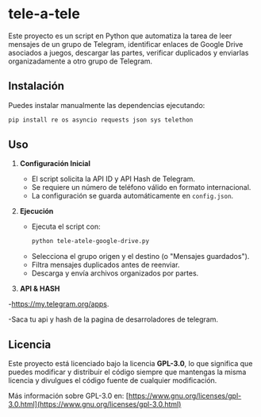 # tele-a-tele

Este proyecto es un script en Python que automatiza la tarea de leer mensajes de un grupo de Telegram, identificar enlaces de Google Drive asociados a juegos, descargar las partes, verificar duplicados y enviarlas organizadamente a otro grupo de Telegram.

## Instalación

  Puedes instalar manualmente las dependencias ejecutando:

```bash
pip install re os asyncio requests json sys telethon
```

## Uso

1. **Configuración Inicial**

   - El script solicita la API ID y API Hash de Telegram.
   - Se requiere un número de teléfono válido en formato internacional.
   - La configuración se guarda automáticamente en `config.json`.

2. **Ejecución**

   - Ejecuta el script con:
     ```bash
     python tele-atele-google-drive.py
     ```
   - Selecciona el grupo origen y el destino (o "Mensajes guardados").
   - Filtra mensajes duplicados antes de reenviar.
   - Descarga y envía archivos organizados por partes.

3. **API & HASH**

  -https://my.telegram.org/apps.
  
  -Saca tu api y hash de la pagina de desarroladores de telegram.

## Licencia

Este proyecto está licenciado bajo la licencia **GPL-3.0**, lo que significa que puedes modificar y distribuir el código siempre que mantengas la misma licencia y divulgues el código fuente de cualquier modificación.

Más información sobre GPL-3.0 en: [https://www.gnu.org/licenses/gpl-3.0.html](https://www.gnu.org/licenses/gpl-3.0.html)

